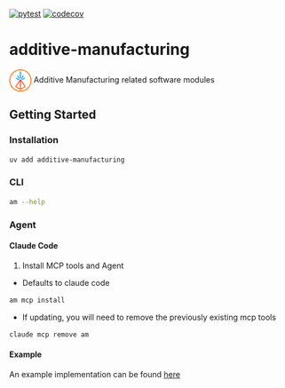 [![pytest](https://github.com/ppak10/additive-manufacturing/actions/workflows/pytest.yml/badge.svg)](https://github.com/ppak10/additive-manufacturing/actions/workflows/pytest.yml)
[![codecov](https://codecov.io/github/ppak10/additive-manufacturing/graph/badge.svg?token=O827DEYWQ9)](https://codecov.io/github/ppak10/additive-manufacturing)

# additive-manufacturing
<img src="./logo/logo_icon.svg" alt="Logo" width="40" style="vertical-align:middle"/>
Additive Manufacturing related software modules

## Getting Started
### Installation
```bash
uv add additive-manufacturing
```

### CLI
```bash
am --help
```

### Agent
#### Claude Code
1. Install MCP tools and Agent
- Defaults to claude code
```bash
am mcp install
```
- If updating, you will need to remove the previously existing mcp tools
```bash
claude mcp remove am
```
#### Example
An example implementation can be found [here](https://github.com/ppak10/additive-manufacturing-agent)

